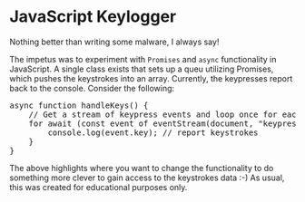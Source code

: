 # JavaScript Keylogger

Nothing better than writing some malware, I always say!

The impetus was to experiment with `Promises` and `async` functionality in JavaScript. A single class exists that sets up a queu utilizing Promises, which pushes the keystrokes into an array. Currently, the keypresses report back to the console. Consider the following:

<pre>
async function handleKeys() {
    // Get a stream of keypress events and loop once for each one
    for await (const event of eventStream(document, "keypress")) {
        console.log(event.key); // report keystrokes
    }
}
</pre>

The above highlights where you want to change the functionality to do something more clever to gain access to the keystrokes data :-) As usual, this was created for educational purposes only.
